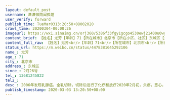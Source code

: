 ```yaml
---
layout: default_post
username: 潇潇微雨闻孤馆
user_verify: forward
publish_time: TueMar0313:20:50+08002020
crawl_time: 20200304-00:00:26
imageurl: https://wx1.sinaimg.cn/orj360/5386f33fgy1gcgo4530ewj21400u0wgv.jpg,https://wx1.sinaimg.cn/orj360/5386f33fgy1gcgo4bvuasj20u0140wjj.jpg,https://wx3.sinaimg.cn/orj360/5386f33fgy1gcgo4lpevej20u014043l.jpg
content_brief: 【姓名】尤芳【年龄】71【所在城市】北京市【所在小区、社区】东城区【患病时间】2月26号【联系方式】13681245822【其他紧急联系人】【病情描述】2006年发现乳腺癌，全乳切除，切除后进行了化疗和放疗2020年2月初，头疼，恶心，吃不下饭，一吃东西就吐，因为疫情一直在家里忍着，后来实在太难 ...全文
content_full_raw: 【姓名】尤芳<br/>【年龄】71<br/>【所在城市】北京市<br/>【所在小区、社区】东城区<br/>【患病时间】2月26号<br/>【联系方式】13681245822<br/>【其他紧急联系人】<br/>【病情描述】2006年发现乳腺癌，全乳切除，切除后进行了化疗和放疗<br/>2020年2月初，头疼，恶心，吃不下饭，一吃东西就吐，因为疫情一直在家里忍着，后来实在太难受，去东直门医院挂了急诊，做了ct，医生建议去天坛医院确诊，于是2月26日去天坛医院做了核磁共振检查，3月3日拿到片子，主任医师说是乳腺癌转移到脑，有多个肿瘤，其中最大的着小脑已经4公分，现在发展的很快，必须要做手术，但是因为疫情，医院都不收病人，大夫只让回家等疫情结束.但是真的等不了啊！等到疫情结束人可能就没了！！求求帮忙让我妈妈住院吧，我现在不在老人身边，只有快八十的老父亲照顾我母亲，两个老人一筹莫展，求求了,安排我母亲住院吧！大恩大德没齿难忘！<br/>下面是我母亲是的片子，不懂的人也能看到一个好大的肿瘤！真的没法等了！救命啊<br/>我的微信号：xiaoxiaorain0318，也可以随时联系我.以上信息保证真实有效！谢谢，叩谢，也请帮忙转发。<br/><ahref='/n/姚晨'>@姚晨</a>
status_url: https://m.weibo.cn/status/4478381645292106
name_: 尤芳
age_: 71
city_: 北京市
address_: 东城区
since_: 2月26号
tel_: 13681245822
tel2_: 
desc_: 2006年发现乳腺癌，全乳切除，切除后进行了化疗和放疗2020年2月初，头疼，恶心，吃不下饭，一吃东西就吐，因为疫情一直在家里忍着，后来实在太难受，去东直门医院挂了急诊，做了ct，医生建议去天坛医院确诊，于是2月26日去天坛医院做了核磁共振检查，3月3日拿到片子，主任医师说是乳腺癌转移到脑，有多个肿瘤，其中最大的着小脑已经4公分，现在发展的很快，必须要做手术，但是因为疫情，医院都不收病人，大夫只让回家等疫情结束.但是真的等不了啊！等到疫情结束人可能就没了！！求求帮忙让我妈妈住院吧，我现在不在老人身边，只有快八十的老父亲照顾我母亲，两个老人一筹莫展，求求了,安排我母亲住院吧！大恩大德没齿难忘！下面是我母亲是的片子，不懂的人也能看到一个好大的肿瘤！真的没法等了！救命啊我的微信号xiaoxiaorain0318，也可以随时联系我.以上信息保证真实有效！谢谢，叩谢，也请帮忙转发。<ahref='/n/姚晨'>@姚晨</a>
publish_timestamp: 2020-03-03 13:20:50+08:00
---
```


